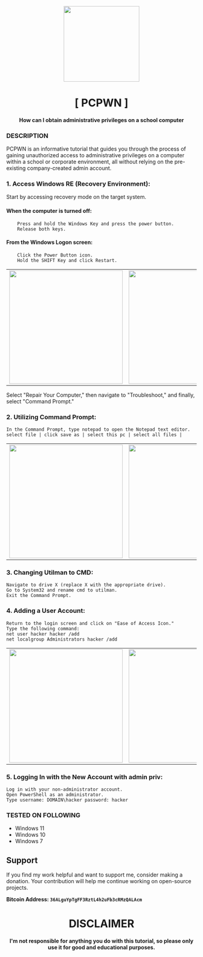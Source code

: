 
<p align="center">
<img src="https://cdn-icons-png.flaticon.com/512/207/207130.png", width="200", height="200">
</p>

<h1 align="center"> [ PCPWN ]</h1>
<h4 align="center">How can I obtain administrative privileges on a school computer
</h4>

### DESCRIPTION
PCPWN is an informative tutorial that guides you through the process of gaining unauthorized access to administrative privileges on a computer within a school or corporate environment, all without relying on the pre-existing company-created admin account.

### 1. Access Windows RE (Recovery Environment):
  Start by accessing recovery mode on the target system.
    
  #### When the computer is turned off:

        Press and hold the Windows Key and press the power button.
        Release both keys.

 #### From the Windows Logon screen:
        Click the Power Button icon.
        Hold the SHIFT Key and click Restart.


<table>
  <tr>
    <td align="center">
      <a href="#"><img src="https://www.windowspasswordsrecovery.com/images/topic/fix-windows/repair-your-computer.jpg" width="300" /></a>
        <br />
      </a>
    </td>
    <td align="center">
      <a href="#"><img src="https://i.imgur.com/Hi2fqIr.png" width="300" /></a>
        <br />
      </a>
    </td>
    <td align="center">
     <a href="#"><img src="https://i.imgur.com/Hi2fqIr.png" width="300" /></a>
        <br />
      </a>
    </td>
</table>

  Select "Repair Your Computer," then navigate to "Troubleshoot," and finally, select "Command Prompt."

### 2. Utilizing Command Prompt:
    In the Command Prompt, type notepad to open the Notepad text editor.
    select file | click save as | select this pc | select all files |

<table>
  <tr>
    <td align="center">
      <a href="#"><img src="https://i.imgur.com/lUC9sBN.png" width="300" /></a>
        <br />
      </a>
    </td>
    <td align="center">
      <a href="#"><img src="https://i.imgur.com/6QUeUIC.png" width="300" /></a>
        <br />
      </a>
    </td>
    <td align="center">
     <a href="#"><img src="https://i.imgur.com/xpSfUCj.png" width="300" /></a>
        <br />
      </a>
    </td>
</table>

### 3. Changing Utilman to CMD:
    Navigate to drive X (replace X with the appropriate drive).
    Go to System32 and rename cmd to utilman.
    Exit the Command Prompt.

### 4. Adding a User Account:
    Return to the login screen and click on "Ease of Access Icon."
    Type the following command: 
    net user hacker hacker /add 
    net localgroup Administrators hacker /add

<table>
  <tr>
    <td align="center">
      <a href="#"><img src="https://i.imgur.com/Ebi9VG1.png" width="300" /></a>
        <br />
      </a>
    </td>
    <td align="center">
      <a href="#"><img src="https://i.imgur.com/HiFXNMi.png" width="300" /></a>
        <br />
      </a>
    </td>
</table>

### 5. Logging In with the New Account with admin priv:
    Log in with your non-administrator account.
    Open PowerShell as an administrator.
    Type username: DOMAIN\hacker password: hacker

### TESTED ON FOLLOWING
* Windows 11
* Windows 10
* Windows 7

## Support

If you find my work helpful and want to support me, consider making a donation. Your contribution will help me continue working on open-source projects.

**Bitcoin Address: `36ALguYpTgFF3RztL4h2uFb3cRMzQALAcm`**
   
<h1 align="center"> DISCLAIMER </h1>

<h4 align="center">I'm not responsible for anything you do with this tutorial, so please only use it for good and educational purposes. </h4>

